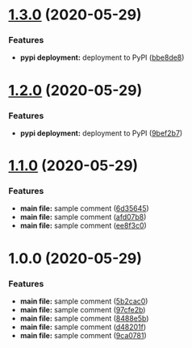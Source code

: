 # [1.3.0](https://github.com/gary1998/sample/compare/v1.2.0...v1.3.0) (2020-05-29)


### Features

* **pypi deployment:** deployment to PyPI ([bbe8de8](https://github.com/gary1998/sample/commit/bbe8de85b0165aa8c03f12e945509fe8e8e82d7d))

# [1.2.0](https://github.com/gary1998/sample/compare/v1.1.0...v1.2.0) (2020-05-29)


### Features

* **pypi deployment:** deployment to PyPI ([9bef2b7](https://github.com/gary1998/sample/commit/9bef2b7936e4114f9704bccd7cc696eaa9e094c9))

# [1.1.0](https://github.com/gary1998/sample/compare/v1.0.0...v1.1.0) (2020-05-29)


### Features

* **main file:** sample comment ([6d35645](https://github.com/gary1998/sample/commit/6d356453408a284f41a46e31e53e72091c40b8a0))
* **main file:** sample comment ([afd07b8](https://github.com/gary1998/sample/commit/afd07b8cb825f35ace92e9998bccd03c851a6740))
* **main file:** sample comment ([ee8f3c0](https://github.com/gary1998/sample/commit/ee8f3c076bb42ceb6e3d2eb3b8420a87ff3007b2))

# 1.0.0 (2020-05-29)


### Features

* **main file:** sample comment ([5b2cac0](https://github.com/gary1998/sample/commit/5b2cac0d2025e86af5ce59683df3e6ffb54359be))
* **main file:** sample comment ([97cfe2b](https://github.com/gary1998/sample/commit/97cfe2bb2017f4ea84ab575f96aff0d8835bfdec))
* **main file:** sample comment ([8488e5b](https://github.com/gary1998/sample/commit/8488e5b0697b61cbf454b3b6d62c1c89d2f2e481))
* **main file:** sample comment ([d48201f](https://github.com/gary1998/sample/commit/d48201f546abb111f20f5603d861a86b40ca1ef9))
* **main file:** sample comment ([9ca0781](https://github.com/gary1998/sample/commit/9ca078149c975bc4c80d15c6f6af8064def688a3))
